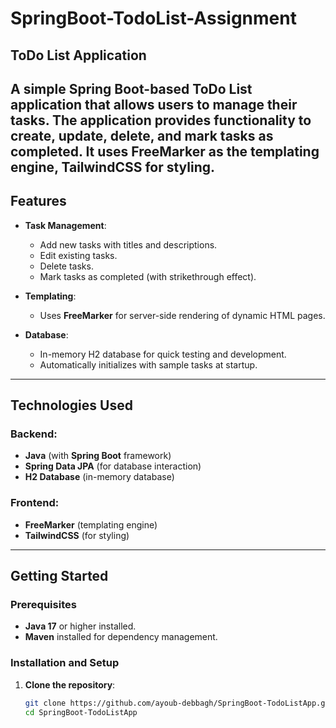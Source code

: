 # SpringBoot-TodoList-Assignment

## ToDo List Application

A simple **Spring Boot-based ToDo List application** that allows users to manage their tasks. The application 
provides functionality to create, update, delete, and mark tasks as completed. It uses **FreeMarker** as the 
templating engine, **TailwindCSS** for styling.
---

## Features

- **Task Management**:
    - Add new tasks with titles and descriptions.
    - Edit existing tasks.
    - Delete tasks.
    - Mark tasks as completed (with strikethrough effect).

- **Templating**:
    - Uses **FreeMarker** for server-side rendering of dynamic HTML pages.

- **Database**:
    - In-memory H2 database for quick testing and development.
    - Automatically initializes with sample tasks at startup.

---

## Technologies Used

### Backend:
- **Java** (with **Spring Boot** framework)
- **Spring Data JPA** (for database interaction)
- **H2 Database** (in-memory database)

### Frontend:
- **FreeMarker** (templating engine)
- **TailwindCSS** (for styling)

---

## Getting Started

### Prerequisites
- **Java 17** or higher installed.
- **Maven** installed for dependency management.

### Installation and Setup
1. **Clone the repository**:
   ```bash
   git clone https://github.com/ayoub-debbagh/SpringBoot-TodoListApp.git
   cd SpringBoot-TodoListApp
